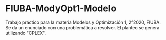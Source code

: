 # FIUBA-ModyOpt1-Modelo
Trabajo práctico para la materia Modelos y Optimización 1, 2°2020, FIUBA. Se da un enunciado con una problemática a resolver. El planteo se genera utilizando "CPLEX".
